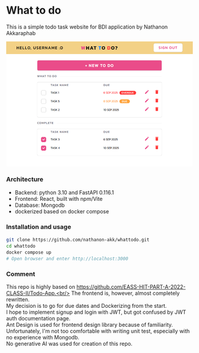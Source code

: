 <h1>What to do</h1>
This is a simple todo task website for BDI application by Nathanon Akkaraphab

![preview img](/preview.png)

### Architecture

- Backend: python 3.10 and FastAPI 0.116.1
- Frontend: React, built with npm/Vite
- Database: Mongodb
- dockerized based on docker compose

### Installation and usage

```bash
git clone https://github.com/nathanon-akk/whattodo.git
cd whattodo
docker compose up
# Open browser and enter http://localhost:3000
```

### Comment

This repo is highly based on https://github.com/EASS-HIT-PART-A-2022-CLASS-II/Todo-App.<br/>
The frontend is, however, almost completely rewritten.<br/>
My decision is to go for due dates and Dockerizing from the start.<br/>
I hope to implement signup and login with JWT, but got confused by JWT auth documentation page.<br/>
Ant Design is used for frontend design library because of familiarity.<br/>
Unfortunately, I'm not too comfortable with writing unit test, especially with no experience with Mongodb.<br/>
No generative AI was used for creation of this repo.
